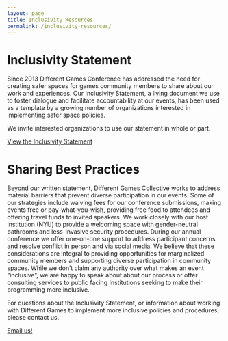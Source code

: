 ```yaml
---
layout: page
title: Inclusivity Resources
permalink: /inclusivity-resources/
---
```


# Inclusivity Statement

Since 2013 Different Games Conference has addressed the need for creating safer spaces for games community members to share about our work and experiences.
Our Inclusivity Statement, a living document we use to foster dialogue and facilitate accountability at our events, has been used as a template by a growing number of organizations interested in implementing safer space policies.

We invite interested organizations to use our statement in whole or part.

<p class="text-center">
  <a href="http://goo.gl/Le1QJp" class="btn btn-lg btn-callout btn-success">
    View the Inclusivity Statement
  </a>
</p>


# Sharing Best Practices

Beyond our written statement, Different Games Collective works to address material barriers that prevent diverse participation in our events.
Some of our strategies include waiving fees for our conference submissions, making events free or pay-what-you-wish, providing free food to attendees and offering travel funds to invited speakers.
We work closely with our host institution (NYU) to provide a welcoming space with gender-neutral bathrooms and less-invasive security procedures.
During our annual conference we offer one-on-one support to address participant concerns and resolve conflict in person and via social media.
We believe that these considerations are integral to providing opportunities for marginalized community members and supporting diverse participation in community spaces.
While we don’t claim any authority over what makes an event “inclusive”, we are happy to speak about about our process or offer consulting services to public facing Institutions seeking to make their programming more inclusive.

For questions about the Inclusivity Statement, or information about working with Different Games to implement more inclusive policies and procedures, please contact us.

<p class="text-center">
  <a href="mailto:differentgamesconference@gmail.com" class="btn btn-lg btn-callout btn-success">
    Email us!
  </a>
</p>
